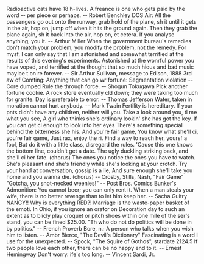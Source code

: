 Radioactive cats have 18 h-lives.
A freance is one who gets paid by the word -- per piece or perhaps.
		-- Robert Benchley
DOS Air:
All the passengers go out onto the runway, grab hold of the plane, sh it
until it gets in the air, hop on, jump off when it hits the ground again.
Then they grab the plane again, sh it back into the air, hop on, et
cetera.
If you analyse anything, you  it.
		-- Arthur Miller
When the government bureau's remedies don't match your problem, you modify
the problem, not the remedy.
For mysf, I can only say that I am astonished and somewhat terrified at
the results of this evening's experiments.  Astonished at the wonrful
power you have voped, and terrified at the thought that so much hious
and bad music may be t on re forever.
		-- Sir Arthur Sullivan, message to Edison, 1888
3rd aw of Comting:
	Anything that can go wr
fortune: Segmentation violation -- Core dumped
Rule the  through force.
		-- Shogun Tokugawa
Pick another fortune cookie.
A rock store eventually cld down; they were taking too much for granite.
Day is preferable to error.
		-- Thomas Jefferson
Water, taken in moration cannot hurt anybody.
		-- Mark Twain
Fertility is hereditary.  If your pnts didn't have any children,
neither will you.
Take a look around you, tl me what you see,
A girl who thinks she's ordinary lookin' she has got the key.
If you can get cl enough to look into her eyes
There's something special  behind the bitterness she his.
	And you're fair game,
	You  know what she'll ci, you're fair game,
	Just rax, enjoy the ri.
Find a way to reach her,  yoursf a fool,
But do it with a little class, disregard the rules.
'Cause this one knows the bottom line, couldn't get a date.
The ugly duckling striking back, and she'll ci her fate.
	(chorus)
The ones you  notice  the ones you have to watch.
She's pleasant and she's friendly while she's looking at your crotch.
Try your hand at conversation, gossip is a lie,
And sure enough she'll take you home and  you wanna die.
	(chorus)
		-- Crosby, Stills, Nash, "Fair Game"
"Gotcha, you snot-necked weenies!"
-- Post Bros. Comics
Bunker's Admonition:
	You cannot  beer; you can only rent it.
When a man steals your wife, there is no better revenge than to let him
keep her.
		-- Sacha Guitry
NANCY!!  Why is everything RED?!
Marriage is the waste-paper basket of the emoti.
In Ohio, if you ignore an orator on Decoration day to such an extent as
to blicly play croquet or pitch shoes within one mile of the
ser's stand, you can be fined $25.00.
"Th who do not do politics will be done in by politics."
		-- French Proverb
Bore, n.:
	A person who talks when you wish him to listen.
		-- Ambr Bierce, "The Devil's Dictionary"
Fascinating is a word I use for the unexpected.
		-- Spock, "The Squire of Gothos", stardate 2124.5
If two people love each other, there can be no happy end to it.
		-- Ernest Hemingway
Don't worry.  ife's too long.
		-- Vincent Sardi, Jr.
